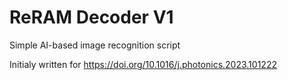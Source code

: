 # ReRAM Decoder V1

Simple AI-based image recognition script



Initialy written for https://doi.org/10.1016/j.photonics.2023.101222
